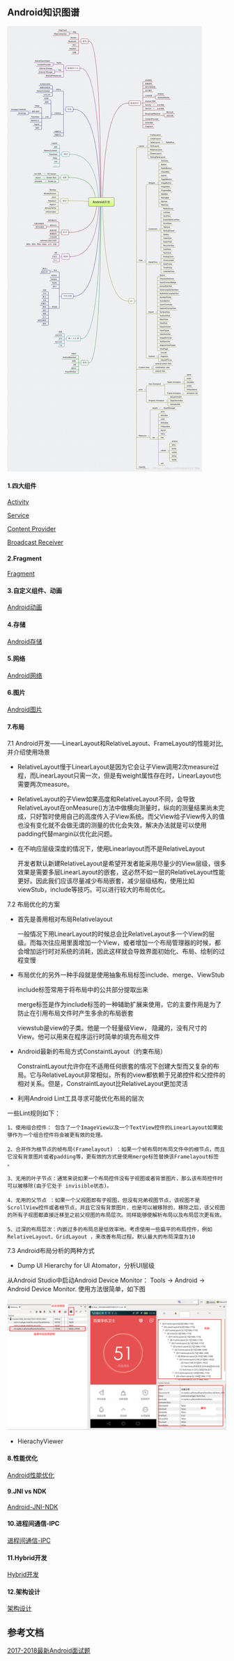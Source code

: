 
## Android知识图谱

![](./images/android-all.png)


#### 1.四大组件

[Activity](./Activity.md)

[Service](./Service.md)

[Content Provider](./ContentProvider.md)

[Broadcast Receiver](./BroadcastReceiver.md)


#### 2.Fragment 

[Fragment](./Fragment.md)


#### 3.自定义组件、动画 

[]()

[Android动画](./Android动画.nd)


#### 4.存储 

[Android存储](./存储.md) 


#### 5.网络

[Android网络](./网络.md)


#### 6.图片

[Android图片](./图片.md)


#### 7.布局 

7.1 Android开发——LinearLayout和RelativeLayout、FrameLayout的性能对比,并介绍使用场景

- RelativeLayout慢于LinearLayout是因为它会让子View调用2次measure过程，而LinearLayout只需一次，但是有weight属性存在时，LinearLayout也需要两次measure。

- RelativeLayout的子View如果高度和RelativeLayout不同，会导致RelativeLayout在onMeasure()方法中做横向测量时，纵向的测量结果尚未完成，只好暂时使用自己的高度传入子View系统。而父View给子View传入的值也没有变化就不会做无谓的测量的优化会失效，解决办法就是可以使用padding代替margin以优化此问题。

- 在不响应层级深度的情况下，使用Linearlayout而不是RelativeLayout

	开发者默认新建RelativeLayout是希望开发者能采用尽量少的View层级，很多效果是需要多层LinearLayout的嵌套，这必然不如一层的RelativeLayout性能更好。因此我们应该尽量减少布局嵌套，减少层级结构，使用比如viewStub，include等技巧。可以进行较大的布局优化。

7.2 布局优化的方案

- 首先是善用相对布局Relativelayout

	一般情况下用LinearLayout的时候总会比RelativeLayout多一个View的层级。而每次往应用里面增加一个View，或者增加一个布局管理器的时候，都会增加运行时对系统的消耗，因此这样就会导致界面初始化、布局、绘制的过程变慢

- 布局优化的另外一种手段就是使用抽象布局标签include、merge、ViewStub

	include标签常用于将布局中的公共部分提取出来
	
	merge标签是作为include标签的一种辅助扩展来使用，它的主要作用是为了防止在引用布局文件时产生多余的布局嵌套

	viewstub是view的子类。他是一个轻量级View， 隐藏的，没有尺寸的View。他可以用来在程序运行时简单的填充布局文件

- Android最新的布局方式ConstaintLayout（约束布局）

	ConstraintLayout允许你在不适用任何嵌套的情况下创建大型而又复杂的布局。它与RelativeLayout非常相似，所有的view都依赖于兄弟控件和父控件的相对关系。但是，ConstraintLayout比RelativeLayout更加灵活

- 利用Android Lint工具寻求可能优化布局的层次

一些Lint规则如下：

	1、使用组合控件： 包含了一个ImageView以及一个TextView控件的LinearLayout如果能够作为一个组合控件将会被更有效的处理。

	2、合并作为根节点的帧布局(Framelayout) ：如果一个帧布局时布局文件中的根节点，而且它没有背景图片或者padding等，更有效的方式是使用merge标签替换该Framelayout标签 。 

	3、无用的叶子节点：通常来说如果一个布局控件没有子视图或者背景图片，那么该布局控件时可以被移除(由于它处于 invisible状态)。

	4、无用的父节点 ：如果一个父视图即有子视图，但没有兄弟视图节点，该视图不是ScrollView控件或者根节点，并且它没有背景图片，也是可以被移除的，移除之后，该父视图的所有子视图都直接迁移至之前父视图的布局层次。同样能够使解析布局以及布局层次更有效。

	5、过深的布局层次：内嵌过多的布局总是低效率地。考虑使用一些扁平的布局控件，例如 RelativeLayout、GridLayout ，来改善布局过程。默认最大的布局深度为10

7.3 Android布局分析的两种方式

- Dump UI Hierarchy for UI Atomator，分析UI层级

从Android Studio中启动Android Device Monitor： Tools -> Android -> Android Device Monitor. 使用方法很简单，如下图

![](./images/layout-1.png)

- HierachyViewer 


#### 8.性能优化 

[Android性能优化](./性能优化.md)


#### 9.JNI vs NDK

[Android-JNI-NDK](./JNI-NDK.md)


#### 10.进程间通信-IPC

[进程间通信-IPC](./进程间通信-IPC.md)


#### 11.Hybrid开发

[Hybrid开发](./Hybrid开发.md)

#### 12.架构设计

[架构设计](./架构设计.md)


## 参考文档

[2017-2018最新Android面试题](https://blog.csdn.net/huangqili1314/article/details/72792682)
